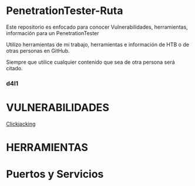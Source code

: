 # PenetrationTester-Ruta

Este repositorio es enfocado para conocer Vulnerabilidades, herramientas, información para un PenetrationTester

Utilizo herramientas de mi trabajo, herramientas e información de HTB o de otras personas en GitHub.

Siempre que utilice cualquier contenido que sea de otra persona será citado.

### d4l1

# VULNERABILIDADES

[Clickjacking](https://github.com/D4l1-web/PenetrationTester-Ruta/blob/main/Clickjacking.md)


# HERRAMIENTAS

# Puertos y Servicios

